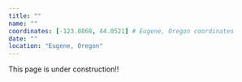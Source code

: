 ```yaml
---
title: ""
name: ""
coordinates: [-123.0868, 44.0521] # Eugene, Oregon coordinates
date: ""
location: "Eugene, Oregon"
---
```


This page is under construction!!